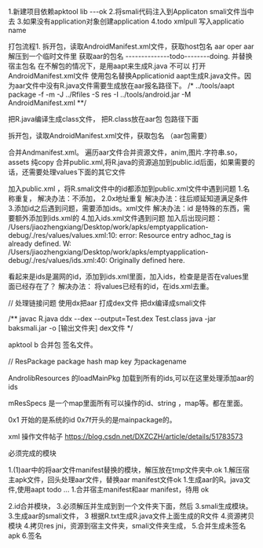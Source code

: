 1.新建项目依赖apktool lib ---ok
2.将smali代码注入到Applicaton smali文件当中去
3.如果没有application对象创建application
4.todo xmlpull 写入applicatio name


打包流程1.
拆开包，读取AndroidManifest.xml文件，获取host包名 
aar oper
aar解压到一个临时文件里 获取aar的包名 --------------todo--------doing.
并替换宿主包名 
在不解包的情况下，是用aapt来生成R.java 不可以
打开AndroidManifest.xml文件 使用包名替换Applicationid
aapt生成R.java文件。因为aar文件中没有R.java文件需要生成放在aar报名路径下。
/*
../tools/aapt package -f -m -J ../Rfiles -S res -I ../tools/android.jar -M AndroidManifest.xml
**/

把R.java编译生成class文件，
把R.class放在aar包 包路径下面


拆开包，读取AndroidManifest.xml文件，获取包名 （aar包需要）

合并Andmanifest.xml。
遍历aar文件合并资源文件，anim,图片.字符串.so，assets 纯copy
合并public.xml,将R.java的资源追加到public.id后面，如果需要的话，还需要处理values下面的其它文件

加入public.xml ，将R.smali文件中的id都添加到public.xml文件中遇到问题
1.名称重复，
解决办法：不添加，
2.0x地址重复
解决办法：往后顺延知道满足条件
3.添加id之后遇到问题，需要添加ids。xml文件
解决办法：id 是特殊的东西，需要额外添加到ids.xml的
4.加入ids.xml文件遇到问题
加入后出现问题：
/Users/jiaozhengxiang/Desktop/work/apks/emptyapplication-debug/./res/values/values.xml:10: error: Resource entry adhoc_tag is already defined.
W: /Users/jiaozhengxiang/Desktop/work/apks/emptyapplication-debug/./res/values/ids.xml:40: Originally defined here.

看起来是ids是漏网的id，添加到ids.xml里面，加入ids，检查是是否在values里面已经存在了？
解决办法：
将values已经有的id，在ids.xml去重。



// 处理链接问题
使用dx把aar 打成dex文件
把dx编译成smali文件

/**
javac R.java
ddx --dex --output=Test.dex Test.class
java -jar baksmali.jar -o [输出文件夹] dex文件
*/

 apktool b 合并包
签名文件。



// ResPackage 
package hash map key 为packagename
 
AndrolibResources 的loadMainPkg 加载到所有的ids,可以在这里处理添加aar的ids

mResSpecs 是一个map里面所有可以操作的id、string ，map等。都在里面。


0x1 开始的是系统的id
0x7f开头的是mainpackage的。




xml 操作文件帖子 https://blog.csdn.net/DXZCZH/article/details/51783573

必须完成的模块

1.(1)aar中的将aar文件manifest替换的模块，解压放在tmp文件夹中.ok
1.解压宿主apk文件，回头处理aar文件，替换aar manifest文件ok
1.生成aar的R。java文件,使用aapt todo ...
1.合并宿主manifest和aar manifest，待用 ok

2.id合并模块，
3.必须解压并生成到到一个文件夹下面，然后
3.smali生成模块。
3.生成aar的smali文件，
3 根据R.txt生成R.java文件上面生成的R文件
4.资源拷贝模块
4.拷贝res jni，资源到宿主文件夹，smali文件夹生成，
5.合并生成未签名apk
6.签名
